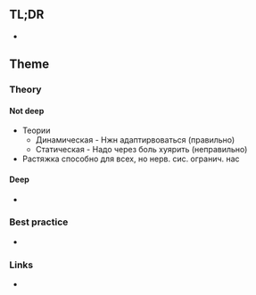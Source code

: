 ## TL;DR
- 

## Theme
### Theory
#### Not deep
- Теории
	- Динамическая - Нжн адаптирвоваться (правильно)
	- Статическая -  Надо через боль хуярить (неправильно)
- Растяжка способно для всех, но нерв. сис. огранич. нас 

#### Deep
- 

### Best practice
- 

### Links
- []()